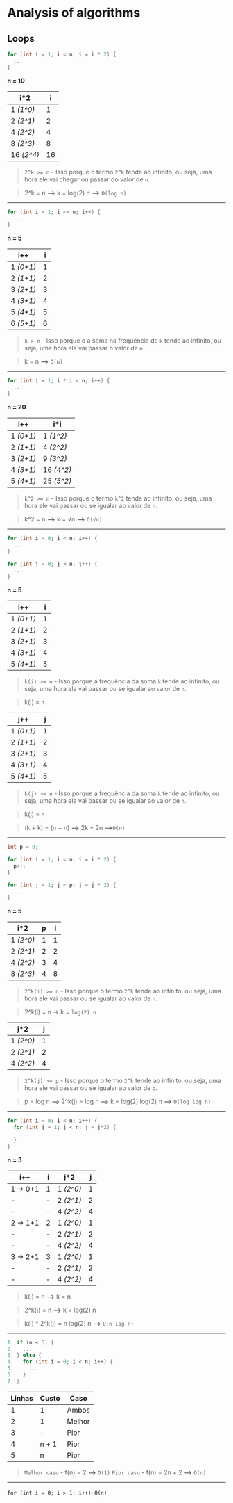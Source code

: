 # Analysis of algorithms

## Loops

```c
for (int i = 1; i < n; i = i * 2) {
  ...
}
```

**n = 10**

| i*2         | i  |
|-------------|----|
| 1 *(1^0)*   | 1  |
| 2 *(2^1)*   | 2  |
| 4 *(2^2)*   | 4  |
| 8 *(2^3)*   | 8  |
| 16 *(2^4)*  | 16 |

> `2^k >= n` - Isso porque o termo `2^k` tende ao infinito, ou seja, uma hora ele vai
chegar ou passar do valor de `n`.

> 2^k = n **-->** k = log(2) n **-->** `O(log n)`

-------------------------------------------------------------------------------------

```c
for (int i = 1; i <= n; i++) {
  ...
}
```

**n = 5**

| i++        | i |
|------------|---|
| 1 *(0+1)*  | 1 |
| 2 *(1+1)*  | 2 |
| 3 *(2+1)*  | 3 |
| 4 *(3+1)*  | 4 |
| 5 *(4+1)*  | 5 |
| 6 *(5+1)*  | 6 |

> `k > n` - Isso porque o a soma na frequência de `k` tende ao infinito, ou seja,
uma hora ela vai passar o valor de `n`.

> k = n **-->** `O(n)`

-------------------------------------------------------------------------------------

```c
for (int i = 1; i * i < n; i++) {
  ...
}
```

**n = 20**

| i++        | i*i        |
|------------|------------|
| 1 *(0+1)*  | 1 *(1^2)*  |
| 2 *(1+1)*  | 4 *(2^2)*  |
| 3 *(2+1)*  | 9 *(3^2)*  |
| 4 *(3+1)*  | 16 *(4^2)* |
| 5 *(4+1)*  | 25 *(5^2)* |

> `k^2 >= n` - Isso porque o termo `k^2` tende ao infinito, ou seja, uma hora ele
vai passar ou se igualar ao valor de `n`.

> k^2 = n **-->** k = √n **-->** `O(√n)`

------------------------------------------------------------------------------------

```c
for (int i = 0; i < n; i++) {
  ...
}

for (int j = 0; j < n; j++) {
  ...
}
```

**n = 5**

| i++        | i |
|------------|---|
| 1 *(0+1)*  | 1 |
| 2 *(1+1)*  | 2 |
| 3 *(2+1)*  | 3 |
| 4 *(3+1)*  | 4 |
| 5 *(4+1)*  | 5 |

> `k(i) >= n` - Isso porque a frequência da soma `k` tende ao infinito, ou seja,
uma hora ela vai passar ou se igualar ao valor de `n`.

> k(i) = `n`

| j++        | j |
|------------|---|
| 1 *(0+1)*  | 1 |
| 2 *(1+1)*  | 2 |
| 3 *(2+1)*  | 3 |
| 4 *(3+1)*  | 4 |
| 5 *(4+1)*  | 5 |

> `k(j) >= n` - Isso porque a frequência da soma `k` tende ao infinito, ou seja,
uma hora ela vai passar ou se igualar ao valor de `n`.

> k(j) = `n`

> (k + k) = (n + n) **-->** 2k = 2n **-->**`O(n)`

----------------------------------------------------------------------------------------

```c
int p = 0;

for (int i = 1; i < n; i = i * 2) {
  p++;
}

for (int j = 1; j < p; j = j * 2) {
  ...
}
```

**n = 5**

| i*2        | p | i |
|------------|---|---|
| 1 *(2^0)*  | 1 | 1 |
| 2 *(2^1)*  | 2 | 2 |
| 4 *(2^2)*  | 3 | 4 |
| 8 *(2^3)*  | 4 | 8 |

> `2^k(i) >= n` - Isso porque o termo `2^k` tende ao infinito, ou seja, uma hora
ele vai passar ou se igualar ao valor de `n`.

> 2^k(i) = n -> k = `log(2) n`

| j*2        | j |
|------------|---|
| 1 *(2^0)*  | 1 |
| 2 *(2^1)*  | 2 |
| 4 *(2^2)*  | 4 |

> `2^k(j) >= p` - Isso porque o termo `2^k` tende ao infinito, ou seja, uma hora
ele vai passar ou se igualar ao valor de `p`.

> p = log n **-->** 2^k(j) = log n **-->** k = log(2) log(2) n **-->** `O(log log n)`

--------------------------------------------------------------------------------------------

```c
for (int i = 0; i < n; i++) {
  for (int j = 1; j < n; j = j*2) {
    ...
  }
}
```

**n = 3**

| i++       | i | j*2       | j |
|-----------|---|-----------|---|
| 1 -> 0+1  | 1 | 1 *(2^0)* | 1 |
| -         | - | 2 *(2^1)* | 2 |
| -         | - | 4 *(2^2)* | 4 |
| 2 -> 1+1  | 2 | 1 *(2^0)* | 1 |
| -         | - | 2 *(2^1)* | 2 |
| -         | - | 4 *(2^2)* | 4 |
| 3 -> 2+1  | 3 | 1 *(2^0)* | 1 |
| -         | - | 2 *(2^1)* | 2 |
| -         | - | 4 *(2^2)* | 4 |

> k(i) = n **-->** k = n

> 2^k(j) = n **-->** k = log(2) n

> k(i) * 2^k(j) = n log(2) n **-->** `O(n log n)`

----------------------------------------------------------------------------------------------

```c
1. if (n < 5) {
2.   ...
3. } else {
4.   for (int i = 0; i < n; i++) {
5.     ...
6.   }
7. }
```

| Linhas | Custo | Caso   |
|--------|-------|--------|
| 1      | 1     | Ambos  |
| 2      | 1     | Melhor |
| 3      | -     | Pior   |
| 4      | n + 1 | Pior   |
| 5      | n     | Pior   |

> `Melhor caso` - f(n) = 2 **-->** `O(1)`
> `Pior caso` - f(n) = 2n + 2 **-->** `O(n)`

------------------------------------------------------------------------------------------------

`for (int i = 0; i > 1; i++)`: `O(n)`
